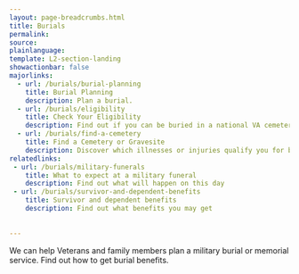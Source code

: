 ```yaml
---
layout: page-breadcrumbs.html
title: Burials
permalink:
source:
plainlanguage:
template: L2-section-landing
showactionbar: false
majorlinks:
  - url: /burials/burial-planning
    title: Burial Planning
    description: Plan a burial.
  - url: /burials/eligibility
    title: Check Your Eligibility
    description: Find out if you can be buried in a national VA cemetery
  - url: /burials/find-a-cemetery
    title: Find a Cemetery or Gravesite 
    description: Discover which illnesses or injuries qualify you for benefits.
relatedlinks:
 - url: /burials/military-funerals
    title: What to expect at a military funeral
    description: Find out what will happen on this day 
 - url: /burials/survivor-and-dependent-benefits
    title: Survivor and dependent benefits
    description: Find out what benefits you may get
    
    
---
```


We can help Veterans and family members plan a military burial or memorial service. Find out how to get burial benefits. 



